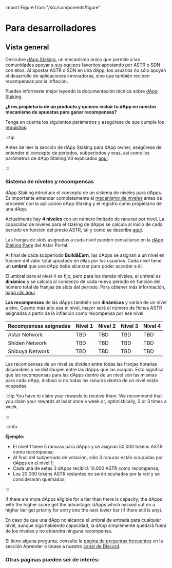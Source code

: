 import Figure from "/src/components/figure"

# Para desarrolladores

## Vista general

Descubre [dApp Staking](/docs/learn/dapp-staking/), un mecanismo único que permite a las comunidades apoyar a sus equipos favoritos apostando por ASTR o SDN con ellos. Al apostar ASTR o SDN en una dApp, los usuarios no sólo apoyan el desarrollo de aplicaciones innovadoras, sino que también reciben recompensas por la inflación.

Puedes informarte mejor leyendo la documentación técnica sobre [dApp Staking](/docs/learn/dapp-staking/).

**¿Eres propietario de un producto y quieres incluir tu dApp en nuestro mecanismo de apuestas para ganar recompensas?**

Tenga en cuenta los siguientes parámetros y asegúrese de que cumple los [requisitos](/docs/use/dapp-staking/for-devs/requirements):

:::tip

Antes de leer la sección de dApp Staking para dApp owner, asegúrese de entender el concepto de periodos, subperiodos y eras, así como los parámetros de dApp Staking V3 explicados [aquí](/docs/use/dapp-staking/#periods-subperiods--eras).

:::

### Sistema de niveles y recompensas

dApp Staking introduce el concepto de un sistema de niveles para dApps. Es importante entender completamente el [mecanismo de niveles](/docs/learn/dapp-staking/dapp-staking-protocol#tier-system) antes de proceder con la aplicación dApp Staking y el registro como propietario de una dApp.

Actualmente hay **4 niveles** con un número limitado de ranuras por nivel. La capacidad de niveles para el staking de dApps se calcula al inicio de cada periodo en función del precio ASTR, tal y como se describe [aquí](/docs/learn/dapp-staking/dapp-staking-protocol#tier-system).

Las franjas de slots asignadas a cada nivel pueden consultarse en la [dApp Staking Page](https://portal.astar.network/astar/dapp-staking/discover) del Astar Portal.

Al final de cada subperíodo **Build\&Earn**, las dApps se asignan a un nivel en función del valor total apostado en ellas por los usuarios. Cada nivel tiene un **umbral** que una dApp debe alcanzar para poder acceder a él.

El umbral para el nivel 4 es fijo, pero para los demás niveles, el umbral es **dinámico** y se calcula al comienzo de cada nuevo periodo en función del número total de franjas de slots del periodo. Para obtener más información, [haga clic aquí](/docs/learn/dapp-staking/dapp-staking-protocol#tier-threshold-entry).

**Las recompensas** de las dApps también son **dinámicas** y varían de un nivel a otro. Cuanto más alto sea el nivel, mayor será el número de fichas ASTR asignadas a partir de la inflación como recompensa por ese nivel.

| Recompensas asignadas | Nivel 1 | Nivel 2 | Nivel 3 | Nivel 4 |
| --------------------- | ------- | ------- | ------- | ------- |
| Astar Network         | TBD     | TBD     | TBD     | TBD     |
| Shiden Network        | TBD     | TBD     | TBD     | TBD     |
| Shibuya Network       | TBD     | TBD     | TBD     | TBD     |

Las recompensas de un nivel se dividen entre todas las franjas horarias disponibles y se distribuyen entre las dApps que las ocupan. Esto significa que las recompensas para las dApps dentro de un nivel son las mismas para cada dApp, incluso si no todas las ranuras dentro de un nivel están ocupadas.

:::tip
You have to claim your rewards to receive them. We recommend that you claim your rewards at least once a week or, optimistically, 2 or 3 times a week.

:::

:::info

**Ejemplo:**

- El nivel 1 tiene 5 ranuras para dApps y se asignan 50.000 tokens ASTR como recompensa;
- Al final del subperíodo de votación, sólo 3 ranuras están ocupadas por dApps en el nivel 1;
- Cada una de estas 3 dApps recibirá 10.000 ASTR como recompensa;
- Los 20.000 tokens ASTR restantes no serán acuñados por la red y se considerarán quemados;

:::

If there are more dApps eligible for a tier than there is capacity, the dApps with the higher score get the advantage. dApps which missed out on a higher tier get priority for entry into the next lower tier (if there still is any).

En caso de que una dApp no alcance el umbral de entrada para cualquier nivel, aunque siga habiendo capacidad, la dApp simplemente quedará fuera de los niveles y no obtendrá ninguna recompensa.

Si tiene alguna pregunta, consulte la [página de preguntas frecuentes](/docs/learn/dapp-staking/dapp-staking-faq/) en la sección Aprender o únase a nuestro [canal de Discord](https://discord.com/invite/astarnetwork).

### Otras páginas pueden ser de interés:


